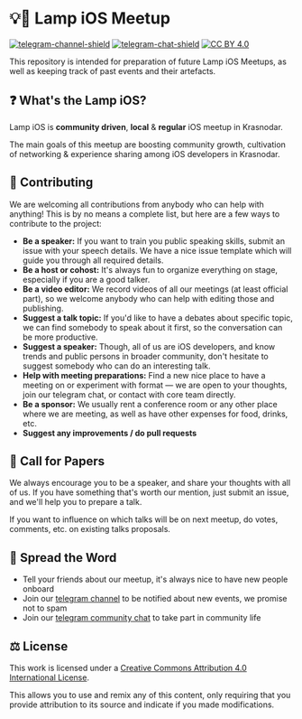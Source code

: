 # 💡📱 Lamp iOS Meetup

[![telegram-channel-shield]][telegram-channel]
[![telegram-chat-shield]][telegram-chat]
[![CC BY 4.0][cc-by-shield]][cc-by]

This repository is intended for preparation of future Lamp iOS Meetups, as well as keeping track of past events and their artefacts.

## ❓ What's the Lamp iOS?

Lamp iOS is **community driven**, **local** & **regular** iOS meetup in Krasnodar. 

The main goals of this meetup are boosting community growth, cultivation of networking & experience sharing among iOS developers in Krasnodar.

## 🤝 Contributing

We are welcoming all contributions from anybody who can help with anything! This is by no means a complete list, but here are a few ways to contribute to the project:

- **Be a speaker:** If you want to train you public speaking skills, submit an issue with your speech details. We have a nice issue template which will guide you through all required details.
- **Be a host or cohost:** It's always fun to organize everything on stage, especially if you are a good talker.
- **Be a video editor:** We record videos of all our meetings (at least official part), so we welcome anybody who can help with editing those and publishing.
- **Suggest a talk topic:** If you'd like to have a debates about specific topic, we can find somebody to speak about it first, so the conversation can be more productive.
- **Suggest a speaker:** Though, all of us are iOS developers, and know trends and public persons in broader community, don't hesitate to suggest somebody who can do an interesting talk.
- **Help with meeting preparations:** Find a new nice place to have a meeting on or experiment with format — we are open to your thoughts, join our telegram chat, or contact with core team directly.
- **Be a sponsor:** We usually rent a conference room or any other place where we are meeting, as well as have other expenses for food, drinks, etc.
- **Suggest any improvements / do pull requests** 

## 📄 Call for Papers

We always encourage you to be a speaker, and share your thoughts with all of us. If you have something that's worth our mention, just submit an issue, and we'll help you to prepare a talk.

If you want to influence on which talks will be on next meetup, do votes, comments, etc. on existing talks proposals.

## 📣 Spread the Word

- Tell your friends about our meetup, it's always nice to have new people onboard
- Join our [telegram channel][telegram-channel] to be notified about new events, we promise not to spam
- Join our [telegram community chat][telegram-chat] to take part in community life

## ⚖️ License

This work is licensed under a [Creative Commons Attribution 4.0 International License][cc-by].

This allows you to use and remix any of this content, only requiring that you provide attribution to its source and indicate if you made modifications.

[cc-by]: http://creativecommons.org/licenses/by/4.0/
[cc-by-shield]: https://img.shields.io/badge/License-CC%20BY%204.0-lightgrey

[telegram-channel]: https://t.me/joinchat/AAAAAFX6MT-bYTXpgU7O-w
[telegram-channel-shield]: https://img.shields.io/badge/Telegram-Channel-informational?logo=telegram
[telegram-chat]: https://t.me/joinchat/Bs0RLE48zKoVltig3GRmlw
[telegram-chat-shield]: https://img.shields.io/badge/Telegram-Chat-informational?logo=telegram
